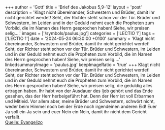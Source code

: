 +++
author = 'Gott'
title = 'Brief des Jakobus 5,9-12'
layout = 'post'
description = 'Klagt nicht übereinander, Schwestern und Brüder, damit ihr nicht gerichtet werdet! Seht, der Richter steht schon vor der Tür. Brüder und Schwestern, im Leiden und in der Geduld nehmt euch die Propheten zum Vorbild, die im Namen des Herrn gesprochen haben! Siehe, wir preisen selig....'
images = ['/symbols/paulus.jpg']
categories = ['LECTIO 1']
tags = ['LECTIO 1']
date = '2024-05-24 06:30:00 +0100'
summary = 'Klagt nicht übereinander, Schwestern und Brüder, damit ihr nicht gerichtet werdet! Seht, der Richter steht schon vor der Tür. Brüder und Schwestern, im Leiden und in der Geduld nehmt euch die Propheten zum Vorbild, die im Namen des Herrn gesprochen haben! Siehe, wir preisen selig....'
linkedsummaryImage = 'paulus.jpg'
keepImageRatio = 'true'
+++
Klagt nicht übereinander, Schwestern und Brüder, damit ihr nicht gerichtet werdet! Seht, der Richter steht schon vor der Tür.
Brüder und Schwestern, im Leiden und in der Geduld nehmt euch die Propheten zum Vorbild, die im Namen des Herrn gesprochen haben!
Siehe, wir preisen selig, die geduldig alles ertragen haben.<!--more--> Ihr habt von der Ausdauer des Ijob gehört und das Ende gesehen, das der Herr herbeigeführt hat. Denn der Herr ist voll Erbarmen und Mitleid.
Vor allem aber, meine Brüder und Schwestern, schwört nicht, weder beim Himmel noch bei der Erde noch irgendeinen anderen Eid! Euer Ja soll ein Ja sein und euer Nein ein Nein, damit ihr nicht dem Gericht verfallt.<br> [Quelle: Evangelizo](https://evangeliumtagfuertag.org/DE/gospel)